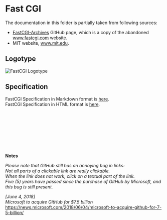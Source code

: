 # Fast CGI

The documentation in this folder is partially taken from following sources:
* [FastCGI-Archives](https://github.com/FastCGI-Archives/fastcgi-archives.github.io) 
GitHub page, which is a copy of the abandoned www.fastcgi.com website.
* MIT website, www.mit.edu.

## Logotype

![FastCGI Logotype](../img/Logo_GreyBg_330x200.png)

## Specification

FastCGI Specification in Markdown format is [here](FastCGI_Specification.md).  
FastCGI Specification in HTML format is [here](FastCGI_Specification.htm).  
  
<br/><br/><br/><br/><br/><br/><br/>

**Notes**

*Please note that GitHub still has an annoying bug in links:*  
*Not all parts of a clickable link are really clickable.*  
*When the link does not work, click on a textual part of the link.*  
*Five (5) years have passed since the purchase of GitHub by Microsoft, and this 
bug is still present.*  

*[June 4, 2018]*  
*Microsoft to acquire GitHub for $7.5 billion*  
https://news.microsoft.com/2018/06/04/microsoft-to-acquire-github-for-7-5-billion/  
